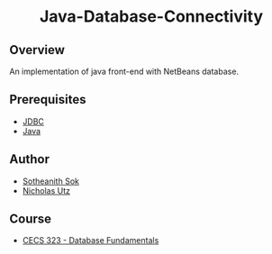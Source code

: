 <h1 align="center" style="border: none">Java-Database-Connectivity</h1>

## Overview
An implementation of java front-end with NetBeans database. 

## Prerequisites
 - [JDBC](https://docs.oracle.com/javase/tutorial/jdbc/basics/index.html)
 - [Java](https://www.oracle.com/java/technologies/javase/javase-jdk8-downloads.html)
 
## Author
 - [Sotheanith Sok](https://github.com/sotheanith-sok)
 - [Nicholas Utz](https://github.com/utznicholas)

## Course
 - [CECS 323 - Database Fundamentals](http://catalog.csulb.edu/preview_course_nopop.php?catoid=5&coid=39988)
